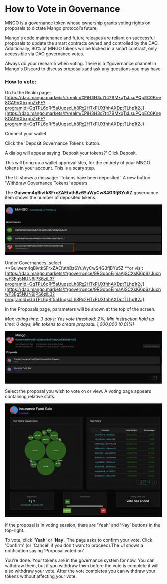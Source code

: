 # How to Vote in Governance

MNGO is a governance token whose ownership grants voting rights on proposals to dictate Mango protocol's future. 

Mango's code maintenance and future releases are reliant on successful proposals to update the smart contracts owned and controlled by the DAO. Additionally, 90% of MNGO tokens will be locked in a smart contract, only accessible via DAO governance votes. 

Always do your research when voting. There is a #governance channel in Mango's Discord to discuss proposals and ask any questions you may have. 

###  How to vote: 

Go to the Realm page: [https://dao.mango.markets/#/realm/DPiH3H3c7t47BMxqTxLsuPQpEC6Kne8GA9VXbxpnZxFE?programId=GqTPL6qRf5aUuqscLh8Rg2HTxPUXfhhAXDptTLhp1t2J](https://dao.mango.markets/#/realm/DPiH3H3c7t47BMxqTxLsuPQpEC6Kne8GA9VXbxpnZxFE?programId=GqTPL6qRf5aUuqscLh8Rg2HTxPUXfhhAXDptTLhp1t2J) 

 Connect your wallet. 

Click the 'Deposit Governance Tokens' button.

A dialog will appear saying 'Deposit your tokens?' Click Deposit.

This will bring up a wallet approval step, for the entirety of your MNGO tokens in your account. This is a scary step.

The UI shows a message: 'Tokens have been deposited'. A new button 'Withdraw Governance Tokens' appears. 

The **Guiwem4qBivtkSFrxZAEfuthBz6YuWyCwS4G3fjBYu5Z** governance item shows the number of deposited tokens.

![](../.gitbook/assets/screen-shot-2021-08-08-at-3.00.21-pm.png)

Under Governances, select **Guiwem4qBivtkSFrxZAEfuthBz6YuWyCwS4G3fjBYu5Z **or visit [https://dao.mango.markets/#/governance/9RGoboEjmaAjSCXsKi6p6zJucnwF3Eg5NUN9jPS6ziL3?programId=GqTPL6qRf5aUuqscLh8Rg2HTxPUXfhhAXDptTLhp1t2J](https://dao.mango.markets/#/governance/9RGoboEjmaAjSCXsKi6p6zJucnwF3Eg5NUN9jPS6ziL3?programId=GqTPL6qRf5aUuqscLh8Rg2HTxPUXfhhAXDptTLhp1t2J)

In the Proposals page,  parameters will be shown at the top of the screen. 

_Max voting time: 3 days; Yes vote threshold: 2%; Min instruction hold up time: 0 days; Min tokens to create proposal: 1,000,000 (0.01%)_

![](../.gitbook/assets/screen-shot-2021-08-08-at-3.03.53-pm.png)

Select the proposal you wish to vote on or view. A voting page appears containing relative stats. 

![](../.gitbook/assets/screen-shot-2021-08-08-at-10.39.47-pm.png)

If the proposal is in voting session,  there are 'Yeah' and 'Nay' buttons in the top-right. 

To vote, click '**Yeah**' or '**Nay**'. The page asks to confirm your vote. Click 'Confirm' (or 'Cancel' if you don't want to proceed).The UI shows a notification saying 'Proposal voted on'. 

You're done. Your tokens are in the governance system for now. You can withdraw them, but if you withdraw them before the vote is complete it will also withdraw your vote. After the vote completes you can withdraw your tokens without affecting your vote. 
